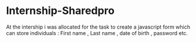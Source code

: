 # Internship-Sharedpro
At the intership i was allocated for the task to create a javascript form 
which can store individuals : First name , Last name , date of birth , password etc.
